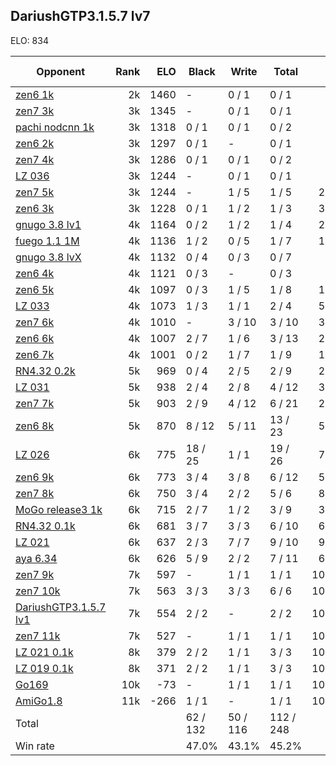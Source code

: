 ## DariushGTP3.1.5.7 lv7 ##

ELO: 834

Opponent | Rank | ELO | Black | Write | Total | Win rate
---------|-----:|----:|-------|-------|-------|-------:
[zen6 1k](zen6%201k.md) | 2k | 1460 | - | 0 / 1 | 0 / 1 | 0.0%
[zen7 3k](zen7%203k.md) | 3k | 1345 | - | 0 / 1 | 0 / 1 | 0.0%
[pachi nodcnn 1k](pachi%20nodcnn%201k.md) | 3k | 1318 | 0 / 1 | 0 / 1 | 0 / 2 | 0.0%
[zen6 2k](zen6%202k.md) | 3k | 1297 | 0 / 1 | - | 0 / 1 | 0.0%
[zen7 4k](zen7%204k.md) | 3k | 1286 | 0 / 1 | 0 / 1 | 0 / 2 | 0.0%
[LZ 036](LZ%20036.md) | 3k | 1244 | - | 0 / 1 | 0 / 1 | 0.0%
[zen7 5k](zen7%205k.md) | 3k | 1244 | - | 1 / 5 | 1 / 5 | 20.0%
[zen6 3k](zen6%203k.md) | 3k | 1228 | 0 / 1 | 1 / 2 | 1 / 3 | 33.3%
[gnugo 3.8 lv1](gnugo%203.8%20lv1.md) | 4k | 1164 | 0 / 2 | 1 / 2 | 1 / 4 | 25.0%
[fuego 1.1 1M](fuego%201.1%201M.md) | 4k | 1136 | 1 / 2 | 0 / 5 | 1 / 7 | 14.3%
[gnugo 3.8 lvX](gnugo%203.8%20lvX.md) | 4k | 1132 | 0 / 4 | 0 / 3 | 0 / 7 | 0.0%
[zen6 4k](zen6%204k.md) | 4k | 1121 | 0 / 3 | - | 0 / 3 | 0.0%
[zen6 5k](zen6%205k.md) | 4k | 1097 | 0 / 3 | 1 / 5 | 1 / 8 | 12.5%
[LZ 033](LZ%20033.md) | 4k | 1073 | 1 / 3 | 1 / 1 | 2 / 4 | 50.0%
[zen7 6k](zen7%206k.md) | 4k | 1010 | - | 3 / 10 | 3 / 10 | 30.0%
[zen6 6k](zen6%206k.md) | 4k | 1007 | 2 / 7 | 1 / 6 | 3 / 13 | 23.1%
[zen6 7k](zen6%207k.md) | 4k | 1001 | 0 / 2 | 1 / 7 | 1 / 9 | 11.1%
[RN4.32 0.2k](RN4.32%200.2k.md) | 5k | 969 | 0 / 4 | 2 / 5 | 2 / 9 | 22.2%
[LZ 031](LZ%20031.md) | 5k | 938 | 2 / 4 | 2 / 8 | 4 / 12 | 33.3%
[zen7 7k](zen7%207k.md) | 5k | 903 | 2 / 9 | 4 / 12 | 6 / 21 | 28.6%
[zen6 8k](zen6%208k.md) | 5k | 870 | 8 / 12 | 5 / 11 | 13 / 23 | 56.5%
[LZ 026](LZ%20026.md) | 6k | 775 | 18 / 25 | 1 / 1 | 19 / 26 | 73.1%
[zen6 9k](zen6%209k.md) | 6k | 773 | 3 / 4 | 3 / 8 | 6 / 12 | 50.0%
[zen7 8k](zen7%208k.md) | 6k | 750 | 3 / 4 | 2 / 2 | 5 / 6 | 83.3%
[MoGo release3 1k](MoGo%20release3%201k.md) | 6k | 715 | 2 / 7 | 1 / 2 | 3 / 9 | 33.3%
[RN4.32 0.1k](RN4.32%200.1k.md) | 6k | 681 | 3 / 7 | 3 / 3 | 6 / 10 | 60.0%
[LZ 021](LZ%20021.md) | 6k | 637 | 2 / 3 | 7 / 7 | 9 / 10 | 90.0%
[aya 6.34](aya%206.34.md) | 6k | 626 | 5 / 9 | 2 / 2 | 7 / 11 | 63.6%
[zen7 9k](zen7%209k.md) | 7k | 597 | - | 1 / 1 | 1 / 1 | 100.0%
[zen7 10k](zen7%2010k.md) | 7k | 563 | 3 / 3 | 3 / 3 | 6 / 6 | 100.0%
[DariushGTP3.1.5.7 lv1](DariushGTP3.1.5.7%20lv1.md) | 7k | 554 | 2 / 2 | - | 2 / 2 | 100.0%
[zen7 11k](zen7%2011k.md) | 7k | 527 | - | 1 / 1 | 1 / 1 | 100.0%
[LZ 021 0.1k](LZ%20021%200.1k.md) | 8k | 379 | 2 / 2 | 1 / 1 | 3 / 3 | 100.0%
[LZ 019 0.1k](LZ%20019%200.1k.md) | 8k | 371 | 2 / 2 | 1 / 1 | 3 / 3 | 100.0%
[Go169](Go169.md) | 10k | -73 | - | 1 / 1 | 1 / 1 | 100.0%
[AmiGo1.8](AmiGo1.8.md) | 11k | -266 | 1 / 1 | - | 1 / 1 | 100.0%
Total | | | 62 / 132 | 50 / 116 | 112 / 248 | 
Win rate| | | 47.0% | 43.1% | 45.2% | 
